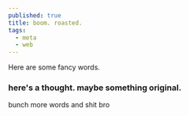 ```yaml
---
published: true
title: boom. roasted.
tags: 
  - meta
  - web
---
```


Here are some fancy words.

### here's a thought. maybe something original.
<!--more-->

bunch more words and shit bro